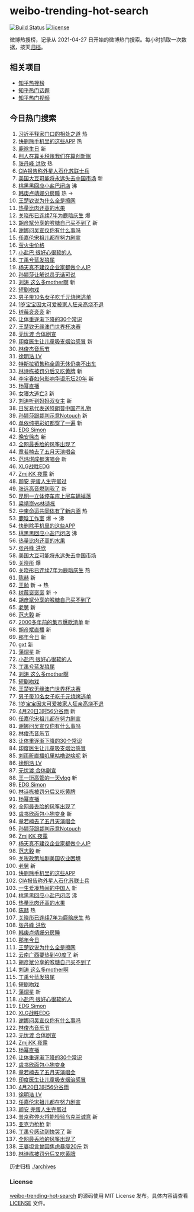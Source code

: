 # weibo-trending-hot-search

[![Build Status](https://github.com/justjavac/weibo-trending-hot-search/workflows/ci/badge.svg?branch=master)](https://github.com/justjavac/weibo-trending-hot-search/actions)
[![license](https://img.shields.io/github/license/justjavac/weibo-trending-hot-search)](https://github.com/justjavac/weibo-trending-hot-search/blob/master/LICENSE)

微博热搜榜，记录从 2021-04-27
日开始的微博热门搜索。每小时抓取一次数据，按天[归档](./archives)。

## 相关项目

- [知乎热搜榜](https://github.com/justjavac/zhihu-trending-top-search)
- [知乎热门话题](https://github.com/justjavac/zhihu-trending-hot-questions)
- [知乎热门视频](https://github.com/justjavac/zhihu-trending-hot-video)

## 今日热门搜索

<!-- BEGIN -->
<!-- 最后更新时间 Sun Apr 20 2025 02:22:42 GMT+0800 (China Standard Time) -->

1. [习近平释家门口的相处之道](https://s.weibo.com//weibo?q=%23%E4%B9%A0%E8%BF%91%E5%B9%B3%E9%87%8A%E5%AE%B6%E9%97%A8%E5%8F%A3%E7%9A%84%E7%9B%B8%E5%A4%84%E4%B9%8B%E9%81%93%23&Refer=new_time)
   热
1. [快删除手机里的这些APP](https://s.weibo.com//weibo?q=%23%E5%BF%AB%E5%88%A0%E9%99%A4%E6%89%8B%E6%9C%BA%E9%87%8C%E7%9A%84%E8%BF%99%E4%BA%9BAPP%23&t=31&band_rank=1&Refer=top)
   热
1. [鹿晗生日](https://s.weibo.com//weibo?q=%E9%B9%BF%E6%99%97%E7%94%9F%E6%97%A5&t=31&band_rank=2&Refer=top)
   新
1. [别人在算关税账我们在算创新账](https://s.weibo.com//weibo?q=%23%E5%88%AB%E4%BA%BA%E5%9C%A8%E7%AE%97%E5%85%B3%E7%A8%8E%E8%B4%A6%E6%88%91%E4%BB%AC%E5%9C%A8%E7%AE%97%E5%88%9B%E6%96%B0%E8%B4%A6%23&t=31&band_rank=3&Refer=top)
1. [张丹峰 洪欣](https://s.weibo.com//weibo?q=%E5%BC%A0%E4%B8%B9%E5%B3%B0%20%E6%B4%AA%E6%AC%A3&t=31&band_rank=4&Refer=top)
   热
1. [CIA报告称外星人石化苏联士兵](https://s.weibo.com//weibo?q=%23CIA%E6%8A%A5%E5%91%8A%E7%A7%B0%E5%A4%96%E6%98%9F%E4%BA%BA%E7%9F%B3%E5%8C%96%E8%8B%8F%E8%81%94%E5%A3%AB%E5%85%B5%23&t=31&band_rank=5&Refer=top)
1. [美国大豆可能将永远失去中国市场](https://s.weibo.com//weibo?q=%23%E7%BE%8E%E5%9B%BD%E5%A4%A7%E8%B1%86%E5%8F%AF%E8%83%BD%E5%B0%86%E6%B0%B8%E8%BF%9C%E5%A4%B1%E5%8E%BB%E4%B8%AD%E5%9B%BD%E5%B8%82%E5%9C%BA%23&t=31&band_rank=6&Refer=top)
   新
1. [桃黑黑回应小盐巴闭店](https://s.weibo.com//weibo?q=%E6%A1%83%E9%BB%91%E9%BB%91%E5%9B%9E%E5%BA%94%E5%B0%8F%E7%9B%90%E5%B7%B4%E9%97%AD%E5%BA%97&t=31&band_rank=7&Refer=top)
   沸
1. [韩庚卢靖姗分房睡](https://s.weibo.com//weibo?q=%23%E9%9F%A9%E5%BA%9A%E5%8D%A2%E9%9D%96%E5%A7%97%E5%88%86%E6%88%BF%E7%9D%A1%23&t=31&band_rank=8&Refer=top)
   热 ->
1. [王楚钦说为什么全是擦网](https://s.weibo.com//weibo?q=%23%E7%8E%8B%E6%A5%9A%E9%92%A6%E8%AF%B4%E4%B8%BA%E4%BB%80%E4%B9%88%E5%85%A8%E6%98%AF%E6%93%A6%E7%BD%91%23&t=31&band_rank=9&Refer=top)
1. [热量比肉还高的水果](https://s.weibo.com//weibo?q=%23%E7%83%AD%E9%87%8F%E6%AF%94%E8%82%89%E8%BF%98%E9%AB%98%E7%9A%84%E6%B0%B4%E6%9E%9C%23&t=31&band_rank=10&Refer=top)
1. [关晓彤已连续7年为鹿晗庆生](https://s.weibo.com//weibo?q=%23%E5%85%B3%E6%99%93%E5%BD%A4%E5%B7%B2%E8%BF%9E%E7%BB%AD7%E5%B9%B4%E4%B8%BA%E9%B9%BF%E6%99%97%E5%BA%86%E7%94%9F%23&t=31&band_rank=11&Refer=top)
   爆
1. [胡彦斌分享的喉糖自己买不到了](https://s.weibo.com//weibo?q=%E8%83%A1%E5%BD%A6%E6%96%8C%E5%88%86%E4%BA%AB%E7%9A%84%E5%96%89%E7%B3%96%E8%87%AA%E5%B7%B1%E4%B9%B0%E4%B8%8D%E5%88%B0%E4%BA%86&t=31&band_rank=12&Refer=top)
   新
1. [谢娜问吴宣仪你有什么事吗](https://s.weibo.com//weibo?q=%23%E8%B0%A2%E5%A8%9C%E9%97%AE%E5%90%B4%E5%AE%A3%E4%BB%AA%E4%BD%A0%E6%9C%89%E4%BB%80%E4%B9%88%E4%BA%8B%E5%90%97%23&t=31&band_rank=13&Refer=top)
1. [任嘉伦宋祖儿都在努力剧宣](https://s.weibo.com//weibo?q=%23%E4%BB%BB%E5%98%89%E4%BC%A6%E5%AE%8B%E7%A5%96%E5%84%BF%E9%83%BD%E5%9C%A8%E5%8A%AA%E5%8A%9B%E5%89%A7%E5%AE%A3%23&t=31&band_rank=14&Refer=top)
1. [萤火虫价格](https://s.weibo.com//weibo?q=%E8%90%A4%E7%81%AB%E8%99%AB%E4%BB%B7%E6%A0%BC&t=31&band_rank=15&Refer=top)
1. [小盐巴 很好心很软的人](https://s.weibo.com//weibo?q=%E5%B0%8F%E7%9B%90%E5%B7%B4%20%E5%BE%88%E5%A5%BD%E5%BF%83%E5%BE%88%E8%BD%AF%E7%9A%84%E4%BA%BA&t=31&band_rank=16&Refer=top)
1. [丁禹兮蓝发狼尾](https://s.weibo.com//weibo?q=%23%E4%B8%81%E7%A6%B9%E5%85%AE%E8%93%9D%E5%8F%91%E7%8B%BC%E5%B0%BE%23&t=31&band_rank=17&Refer=top)
1. [杨天真不建议企业家都做个人IP](https://s.weibo.com//weibo?q=%23%E6%9D%A8%E5%A4%A9%E7%9C%9F%E4%B8%8D%E5%BB%BA%E8%AE%AE%E4%BC%81%E4%B8%9A%E5%AE%B6%E9%83%BD%E5%81%9A%E4%B8%AA%E4%BA%BAIP%23&t=31&band_rank=18&Refer=top)
1. [孙颖莎让解说员无话可说](https://s.weibo.com//weibo?q=%23%E5%AD%99%E9%A2%96%E8%8E%8E%E8%AE%A9%E8%A7%A3%E8%AF%B4%E5%91%98%E6%97%A0%E8%AF%9D%E5%8F%AF%E8%AF%B4%23&t=31&band_rank=19&Refer=top)
1. [刘涛 这么多mother啊](https://s.weibo.com//weibo?q=%E5%88%98%E6%B6%9B%20%E8%BF%99%E4%B9%88%E5%A4%9Amother%E5%95%8A&t=31&band_rank=20&Refer=top)
   新
1. [短剧吻戏](https://s.weibo.com//weibo?q=%E7%9F%AD%E5%89%A7%E5%90%BB%E6%88%8F&t=31&band_rank=21&Refer=top)
1. [男子带10名女子吃千元烧烤逃单](https://s.weibo.com//weibo?q=%23%E7%94%B7%E5%AD%90%E5%B8%A610%E5%90%8D%E5%A5%B3%E5%AD%90%E5%90%83%E5%8D%83%E5%85%83%E7%83%A7%E7%83%A4%E9%80%83%E5%8D%95%23&t=31&band_rank=22&Refer=top)
1. [1岁宝宝因太可爱被家人狂亲高烧不退](https://s.weibo.com//weibo?q=%231%E5%B2%81%E5%AE%9D%E5%AE%9D%E5%9B%A0%E5%A4%AA%E5%8F%AF%E7%88%B1%E8%A2%AB%E5%AE%B6%E4%BA%BA%E7%8B%82%E4%BA%B2%E9%AB%98%E7%83%A7%E4%B8%8D%E9%80%80%23&t=31&band_rank=23&Refer=top)
1. [树莓衮衮衮](https://s.weibo.com//weibo?q=%E6%A0%91%E8%8E%93%E8%A1%AE%E8%A1%AE%E8%A1%AE&t=31&band_rank=24&Refer=top)
   新
1. [让体重逐渐下降的30个常识](https://s.weibo.com//weibo?q=%E8%AE%A9%E4%BD%93%E9%87%8D%E9%80%90%E6%B8%90%E4%B8%8B%E9%99%8D%E7%9A%8430%E4%B8%AA%E5%B8%B8%E8%AF%86&t=31&band_rank=25&Refer=top)
1. [王楚钦无缘澳门世界杯决赛](https://s.weibo.com//weibo?q=%23%E7%8E%8B%E6%A5%9A%E9%92%A6%E6%97%A0%E7%BC%98%E6%BE%B3%E9%97%A8%E4%B8%96%E7%95%8C%E6%9D%AF%E5%86%B3%E8%B5%9B%23&t=31&band_rank=26&Refer=top)
1. [无忧渡 合体剧宣](https://s.weibo.com//weibo?q=%E6%97%A0%E5%BF%A7%E6%B8%A1%20%E5%90%88%E4%BD%93%E5%89%A7%E5%AE%A3&t=31&band_rank=27&Refer=top)
1. [印度医生让儿童吸支烟治感冒](https://s.weibo.com//weibo?q=%23%E5%8D%B0%E5%BA%A6%E5%8C%BB%E7%94%9F%E8%AE%A9%E5%84%BF%E7%AB%A5%E5%90%B8%E6%94%AF%E7%83%9F%E6%B2%BB%E6%84%9F%E5%86%92%23&t=31&band_rank=28&Refer=top)
   新
1. [林俊杰音乐节](https://s.weibo.com//weibo?q=%E6%9E%97%E4%BF%8A%E6%9D%B0%E9%9F%B3%E4%B9%90%E8%8A%82&t=31&band_rank=29&Refer=top)
1. [徐明浩 LV](https://s.weibo.com//weibo?q=%E5%BE%90%E6%98%8E%E6%B5%A9%20LV&t=31&band_rank=30&Refer=top)
1. [特斯拉销售称全周无休仍卖不出车](https://s.weibo.com//weibo?q=%23%E7%89%B9%E6%96%AF%E6%8B%89%E9%94%80%E5%94%AE%E7%A7%B0%E5%85%A8%E5%91%A8%E6%97%A0%E4%BC%91%E4%BB%8D%E5%8D%96%E4%B8%8D%E5%87%BA%E8%BD%A6%23&t=31&band_rank=31&Refer=top)
1. [林诗栋被罚分后又吃黄牌](https://s.weibo.com//weibo?q=%23%E6%9E%97%E8%AF%97%E6%A0%8B%E8%A2%AB%E7%BD%9A%E5%88%86%E5%90%8E%E5%8F%88%E5%90%83%E9%BB%84%E7%89%8C%23&t=31&band_rank=32&Refer=top)
   新
1. [李宇春如何影响华语乐坛20年](https://s.weibo.com//weibo?q=%E6%9D%8E%E5%AE%87%E6%98%A5%E5%A6%82%E4%BD%95%E5%BD%B1%E5%93%8D%E5%8D%8E%E8%AF%AD%E4%B9%90%E5%9D%9B20%E5%B9%B4&t=31&band_rank=33&Refer=top)
   新
1. [杨幂直播](https://s.weibo.com//weibo?q=%E6%9D%A8%E5%B9%82%E7%9B%B4%E6%92%AD&t=31&band_rank=34&Refer=top)
1. [女寝大逃亡3](https://s.weibo.com//weibo?q=%23%E5%A5%B3%E5%AF%9D%E5%A4%A7%E9%80%83%E4%BA%A13%23&t=31&band_rank=35&Refer=top)
   新
1. [刘涛听到妈妈双女主](https://s.weibo.com//weibo?q=%E5%88%98%E6%B6%9B%E5%90%AC%E5%88%B0%E5%A6%88%E5%A6%88%E5%8F%8C%E5%A5%B3%E4%B8%BB&t=31&band_rank=36&Refer=top)
   新
1. [日贸易代表送特朗普中国产礼物](https://s.weibo.com//weibo?q=%23%E6%97%A5%E8%B4%B8%E6%98%93%E4%BB%A3%E8%A1%A8%E9%80%81%E7%89%B9%E6%9C%97%E6%99%AE%E4%B8%AD%E5%9B%BD%E4%BA%A7%E7%A4%BC%E7%89%A9%23&t=31&band_rank=37&Refer=top)
1. [孙颖莎跟裁判示意Notouch](https://s.weibo.com//weibo?q=%23%E5%AD%99%E9%A2%96%E8%8E%8E%E8%B7%9F%E8%A3%81%E5%88%A4%E7%A4%BA%E6%84%8FNotouch%23&t=31&band_rank=38&Refer=top)
   新
1. [单依纯把彩虹都穿了一遍](https://s.weibo.com//weibo?q=%E5%8D%95%E4%BE%9D%E7%BA%AF%E6%8A%8A%E5%BD%A9%E8%99%B9%E9%83%BD%E7%A9%BF%E4%BA%86%E4%B8%80%E9%81%8D&t=31&band_rank=39&Refer=top)
   新
1. [EDG Simon](https://s.weibo.com//weibo?q=EDG%20Simon&t=31&band_rank=40&Refer=top)
1. [晚安徐杰](https://s.weibo.com//weibo?q=%E6%99%9A%E5%AE%89%E5%BE%90%E6%9D%B0&t=31&band_rank=41&Refer=top)
   新
1. [全网最丢脸的风筝出现了](https://s.weibo.com//weibo?q=%23%E5%85%A8%E7%BD%91%E6%9C%80%E4%B8%A2%E8%84%B8%E7%9A%84%E9%A3%8E%E7%AD%9D%E5%87%BA%E7%8E%B0%E4%BA%86%23&t=31&band_rank=42&Refer=top)
1. [章若楠去了五月天演唱会](https://s.weibo.com//weibo?q=%23%E7%AB%A0%E8%8B%A5%E6%A5%A0%E5%8E%BB%E4%BA%86%E4%BA%94%E6%9C%88%E5%A4%A9%E6%BC%94%E5%94%B1%E4%BC%9A%23&t=31&band_rank=43&Refer=top)
1. [范玮琪成都演唱会](https://s.weibo.com//weibo?q=%E8%8C%83%E7%8E%AE%E7%90%AA%E6%88%90%E9%83%BD%E6%BC%94%E5%94%B1%E4%BC%9A&t=31&band_rank=44&Refer=top)
   新
1. [XLG战胜EDG](https://s.weibo.com//weibo?q=%23XLG%E6%88%98%E8%83%9CEDG%23&t=31&band_rank=45&Refer=top)
1. [ZmjjKK 夜露](https://s.weibo.com//weibo?q=ZmjjKK%20%E5%A4%9C%E9%9C%B2&t=31&band_rank=46&Refer=top)
   新
1. [颜安 完蛋人生完蛋过](https://s.weibo.com//weibo?q=%E9%A2%9C%E5%AE%89%20%E5%AE%8C%E8%9B%8B%E4%BA%BA%E7%94%9F%E5%AE%8C%E8%9B%8B%E8%BF%87&t=31&band_rank=47&Refer=top)
1. [张远高音燃到我了](https://s.weibo.com//weibo?q=%E5%BC%A0%E8%BF%9C%E9%AB%98%E9%9F%B3%E7%87%83%E5%88%B0%E6%88%91%E4%BA%86&t=31&band_rank=48&Refer=top)
   新
1. [昆明一立体停车库上层车辆掉落](https://s.weibo.com//weibo?q=%23%E6%98%86%E6%98%8E%E4%B8%80%E7%AB%8B%E4%BD%93%E5%81%9C%E8%BD%A6%E5%BA%93%E4%B8%8A%E5%B1%82%E8%BD%A6%E8%BE%86%E6%8E%89%E8%90%BD%23&t=31&band_rank=49&Refer=top)
1. [梁靖崑vs林诗栋](https://s.weibo.com//weibo?q=%E6%A2%81%E9%9D%96%E5%B4%91vs%E6%9E%97%E8%AF%97%E6%A0%8B&t=31&band_rank=50&Refer=top)
1. [中柬命运共同体有了新内涵](https://s.weibo.com//weibo?q=%23%E4%B8%AD%E6%9F%AC%E5%91%BD%E8%BF%90%E5%85%B1%E5%90%8C%E4%BD%93%E6%9C%89%E4%BA%86%E6%96%B0%E5%86%85%E6%B6%B5%23&Refer=new_time)
   热
1. [鹿晗工作室](https://s.weibo.com//weibo?q=%23%E9%B9%BF%E6%99%97%E5%B7%A5%E4%BD%9C%E5%AE%A4%23&t=31&band_rank=1&Refer=top)
   爆 -> 沸
1. [快删除手机里的这些APP](https://s.weibo.com//weibo?q=%23%E5%BF%AB%E5%88%A0%E9%99%A4%E6%89%8B%E6%9C%BA%E9%87%8C%E7%9A%84%E8%BF%99%E4%BA%9BAPP%23&t=31&band_rank=2&Refer=top)
1. [桃黑黑回应小盐巴闭店](https://s.weibo.com//weibo?q=%E6%A1%83%E9%BB%91%E9%BB%91%E5%9B%9E%E5%BA%94%E5%B0%8F%E7%9B%90%E5%B7%B4%E9%97%AD%E5%BA%97&t=31&band_rank=4&Refer=top)
   沸
1. [热量比肉还高的水果](https://s.weibo.com//weibo?q=%23%E7%83%AD%E9%87%8F%E6%AF%94%E8%82%89%E8%BF%98%E9%AB%98%E7%9A%84%E6%B0%B4%E6%9E%9C%23&t=31&band_rank=6&Refer=top)
1. [张丹峰 洪欣](https://s.weibo.com//weibo?q=%E5%BC%A0%E4%B8%B9%E5%B3%B0%20%E6%B4%AA%E6%AC%A3&t=31&band_rank=7&Refer=top)
1. [美国大豆可能将永远失去中国市场](https://s.weibo.com//weibo?q=%23%E7%BE%8E%E5%9B%BD%E5%A4%A7%E8%B1%86%E5%8F%AF%E8%83%BD%E5%B0%86%E6%B0%B8%E8%BF%9C%E5%A4%B1%E5%8E%BB%E4%B8%AD%E5%9B%BD%E5%B8%82%E5%9C%BA%23&t=31&band_rank=10&Refer=top)
1. [关晓彤](https://s.weibo.com//weibo?q=%E5%85%B3%E6%99%93%E5%BD%A4&t=31&band_rank=11&Refer=top)
   爆
1. [关晓彤已连续7年为鹿晗庆生](https://s.weibo.com//weibo?q=%23%E5%85%B3%E6%99%93%E5%BD%A4%E5%B7%B2%E8%BF%9E%E7%BB%AD7%E5%B9%B4%E4%B8%BA%E9%B9%BF%E6%99%97%E5%BA%86%E7%94%9F%23&t=31&band_rank=12&Refer=top)
   热
1. [陈赫](https://s.weibo.com//weibo?q=%E9%99%88%E8%B5%AB&t=31&band_rank=13&Refer=top)
   新
1. [王勉](https://s.weibo.com//weibo?q=%E7%8E%8B%E5%8B%89&t=31&band_rank=14&Refer=top)
   新 -> 热
1. [树莓衮衮衮](https://s.weibo.com//weibo?q=%E6%A0%91%E8%8E%93%E8%A1%AE%E8%A1%AE%E8%A1%AE&t=31&band_rank=15&Refer=top)
   新 ->
1. [胡彦斌分享的喉糖自己买不到了](https://s.weibo.com//weibo?q=%E8%83%A1%E5%BD%A6%E6%96%8C%E5%88%86%E4%BA%AB%E7%9A%84%E5%96%89%E7%B3%96%E8%87%AA%E5%B7%B1%E4%B9%B0%E4%B8%8D%E5%88%B0%E4%BA%86&t=31&band_rank=16&Refer=top)
1. [老舅](https://s.weibo.com//weibo?q=%E8%80%81%E8%88%85&t=31&band_rank=17&Refer=top)
   新
1. [范志毅](https://s.weibo.com//weibo?q=%E8%8C%83%E5%BF%97%E6%AF%85&t=31&band_rank=18&Refer=top)
   新
1. [2000多年前的集市爆款清单](https://s.weibo.com//weibo?q=%232000%E5%A4%9A%E5%B9%B4%E5%89%8D%E7%9A%84%E9%9B%86%E5%B8%82%E7%88%86%E6%AC%BE%E6%B8%85%E5%8D%95%23&t=31&band_rank=19&Refer=top)
   新
1. [胡彦斌直播](https://s.weibo.com//weibo?q=%E8%83%A1%E5%BD%A6%E6%96%8C%E7%9B%B4%E6%92%AD&t=31&band_rank=20&Refer=top)
   新
1. [那年今日](https://s.weibo.com//weibo?q=%E9%82%A3%E5%B9%B4%E4%BB%8A%E6%97%A5&t=31&band_rank=21&Refer=top)
   新
1. [gxt](https://s.weibo.com//weibo?q=gxt&t=31&band_rank=22&Refer=top) 新
1. [蒲熠星](https://s.weibo.com//weibo?q=%E8%92%B2%E7%86%A0%E6%98%9F&t=31&band_rank=23&Refer=top)
   新
1. [小盐巴 很好心很软的人](https://s.weibo.com//weibo?q=%E5%B0%8F%E7%9B%90%E5%B7%B4%20%E5%BE%88%E5%A5%BD%E5%BF%83%E5%BE%88%E8%BD%AF%E7%9A%84%E4%BA%BA&t=31&band_rank=24&Refer=top)
1. [丁禹兮蓝发狼尾](https://s.weibo.com//weibo?q=%23%E4%B8%81%E7%A6%B9%E5%85%AE%E8%93%9D%E5%8F%91%E7%8B%BC%E5%B0%BE%23&t=31&band_rank=25&Refer=top)
1. [刘涛 这么多mother啊](https://s.weibo.com//weibo?q=%E5%88%98%E6%B6%9B%20%E8%BF%99%E4%B9%88%E5%A4%9Amother%E5%95%8A&t=31&band_rank=26&Refer=top)
1. [短剧吻戏](https://s.weibo.com//weibo?q=%E7%9F%AD%E5%89%A7%E5%90%BB%E6%88%8F&t=31&band_rank=27&Refer=top)
1. [王楚钦无缘澳门世界杯决赛](https://s.weibo.com//weibo?q=%23%E7%8E%8B%E6%A5%9A%E9%92%A6%E6%97%A0%E7%BC%98%E6%BE%B3%E9%97%A8%E4%B8%96%E7%95%8C%E6%9D%AF%E5%86%B3%E8%B5%9B%23&t=31&band_rank=28&Refer=top)
1. [男子带10名女子吃千元烧烤逃单](https://s.weibo.com//weibo?q=%23%E7%94%B7%E5%AD%90%E5%B8%A610%E5%90%8D%E5%A5%B3%E5%AD%90%E5%90%83%E5%8D%83%E5%85%83%E7%83%A7%E7%83%A4%E9%80%83%E5%8D%95%23&t=31&band_rank=29&Refer=top)
1. [1岁宝宝因太可爱被家人狂亲高烧不退](https://s.weibo.com//weibo?q=%231%E5%B2%81%E5%AE%9D%E5%AE%9D%E5%9B%A0%E5%A4%AA%E5%8F%AF%E7%88%B1%E8%A2%AB%E5%AE%B6%E4%BA%BA%E7%8B%82%E4%BA%B2%E9%AB%98%E7%83%A7%E4%B8%8D%E9%80%80%23&t=31&band_rank=30&Refer=top)
1. [4月20日3时56分谷雨](https://s.weibo.com//weibo?q=%234%E6%9C%8820%E6%97%A53%E6%97%B656%E5%88%86%E8%B0%B7%E9%9B%A8%23&t=31&band_rank=31&Refer=top)
   新
1. [任嘉伦宋祖儿都在努力剧宣](https://s.weibo.com//weibo?q=%23%E4%BB%BB%E5%98%89%E4%BC%A6%E5%AE%8B%E7%A5%96%E5%84%BF%E9%83%BD%E5%9C%A8%E5%8A%AA%E5%8A%9B%E5%89%A7%E5%AE%A3%23&t=31&band_rank=32&Refer=top)
1. [谢娜问吴宣仪你有什么事吗](https://s.weibo.com//weibo?q=%23%E8%B0%A2%E5%A8%9C%E9%97%AE%E5%90%B4%E5%AE%A3%E4%BB%AA%E4%BD%A0%E6%9C%89%E4%BB%80%E4%B9%88%E4%BA%8B%E5%90%97%23&t=31&band_rank=33&Refer=top)
1. [林俊杰音乐节](https://s.weibo.com//weibo?q=%E6%9E%97%E4%BF%8A%E6%9D%B0%E9%9F%B3%E4%B9%90%E8%8A%82&t=31&band_rank=34&Refer=top)
1. [让体重逐渐下降的30个常识](https://s.weibo.com//weibo?q=%E8%AE%A9%E4%BD%93%E9%87%8D%E9%80%90%E6%B8%90%E4%B8%8B%E9%99%8D%E7%9A%8430%E4%B8%AA%E5%B8%B8%E8%AF%86&t=31&band_rank=35&Refer=top)
1. [印度医生让儿童吸支烟治感冒](https://s.weibo.com//weibo?q=%23%E5%8D%B0%E5%BA%A6%E5%8C%BB%E7%94%9F%E8%AE%A9%E5%84%BF%E7%AB%A5%E5%90%B8%E6%94%AF%E7%83%9F%E6%B2%BB%E6%84%9F%E5%86%92%23&t=31&band_rank=36&Refer=top)
1. [刘雨昕直播叽里咕噜说啥呢](https://s.weibo.com//weibo?q=%E5%88%98%E9%9B%A8%E6%98%95%E7%9B%B4%E6%92%AD%E5%8F%BD%E9%87%8C%E5%92%95%E5%99%9C%E8%AF%B4%E5%95%A5%E5%91%A2&t=31&band_rank=37&Refer=top)
   新
1. [徐明浩 LV](https://s.weibo.com//weibo?q=%E5%BE%90%E6%98%8E%E6%B5%A9%20LV&t=31&band_rank=38&Refer=top)
1. [无忧渡 合体剧宣](https://s.weibo.com//weibo?q=%E6%97%A0%E5%BF%A7%E6%B8%A1%20%E5%90%88%E4%BD%93%E5%89%A7%E5%AE%A3&t=31&band_rank=39&Refer=top)
1. [王一珩高管的一天vlog](https://s.weibo.com//weibo?q=%E7%8E%8B%E4%B8%80%E7%8F%A9%E9%AB%98%E7%AE%A1%E7%9A%84%E4%B8%80%E5%A4%A9vlog&t=31&band_rank=40&Refer=top)
   新
1. [EDG Simon](https://s.weibo.com//weibo?q=EDG%20Simon&t=31&band_rank=41&Refer=top)
1. [林诗栋被罚分后又吃黄牌](https://s.weibo.com//weibo?q=%23%E6%9E%97%E8%AF%97%E6%A0%8B%E8%A2%AB%E7%BD%9A%E5%88%86%E5%90%8E%E5%8F%88%E5%90%83%E9%BB%84%E7%89%8C%23&t=31&band_rank=42&Refer=top)
1. [杨幂直播](https://s.weibo.com//weibo?q=%E6%9D%A8%E5%B9%82%E7%9B%B4%E6%92%AD&t=31&band_rank=43&Refer=top)
1. [全网最丢脸的风筝出现了](https://s.weibo.com//weibo?q=%23%E5%85%A8%E7%BD%91%E6%9C%80%E4%B8%A2%E8%84%B8%E7%9A%84%E9%A3%8E%E7%AD%9D%E5%87%BA%E7%8E%B0%E4%BA%86%23&t=31&band_rank=44&Refer=top)
1. [虞书欣面包小狗变身](https://s.weibo.com//weibo?q=%23%E8%99%9E%E4%B9%A6%E6%AC%A3%E9%9D%A2%E5%8C%85%E5%B0%8F%E7%8B%97%E5%8F%98%E8%BA%AB%23&t=31&band_rank=46&Refer=top)
   新
1. [章若楠去了五月天演唱会](https://s.weibo.com//weibo?q=%23%E7%AB%A0%E8%8B%A5%E6%A5%A0%E5%8E%BB%E4%BA%86%E4%BA%94%E6%9C%88%E5%A4%A9%E6%BC%94%E5%94%B1%E4%BC%9A%23&t=31&band_rank=47&Refer=top)
1. [孙颖莎跟裁判示意Notouch](https://s.weibo.com//weibo?q=%23%E5%AD%99%E9%A2%96%E8%8E%8E%E8%B7%9F%E8%A3%81%E5%88%A4%E7%A4%BA%E6%84%8FNotouch%23&t=31&band_rank=48&Refer=top)
1. [ZmjjKK 夜露](https://s.weibo.com//weibo?q=ZmjjKK%20%E5%A4%9C%E9%9C%B2&t=31&band_rank=49&Refer=top)
1. [杨天真不建议企业家都做个人IP](https://s.weibo.com//weibo?q=%23%E6%9D%A8%E5%A4%A9%E7%9C%9F%E4%B8%8D%E5%BB%BA%E8%AE%AE%E4%BC%81%E4%B8%9A%E5%AE%B6%E9%83%BD%E5%81%9A%E4%B8%AA%E4%BA%BAIP%23&t=31&band_rank=50&Refer=top)
1. [范志毅](https://s.weibo.com//weibo?q=%E8%8C%83%E5%BF%97%E6%AF%85&t=31&band_rank=2&Refer=top)
   新
1. [关税政策加剧美国农业困境](https://s.weibo.com//weibo?q=%23%E5%85%B3%E7%A8%8E%E6%94%BF%E7%AD%96%E5%8A%A0%E5%89%A7%E7%BE%8E%E5%9B%BD%E5%86%9C%E4%B8%9A%E5%9B%B0%E5%A2%83%23&t=31&band_rank=3&Refer=top)
1. [老舅](https://s.weibo.com//weibo?q=%E8%80%81%E8%88%85&t=31&band_rank=4&Refer=top)
   新
1. [快删除手机里的这些APP](https://s.weibo.com//weibo?q=%23%E5%BF%AB%E5%88%A0%E9%99%A4%E6%89%8B%E6%9C%BA%E9%87%8C%E7%9A%84%E8%BF%99%E4%BA%9BAPP%23&t=31&band_rank=5&Refer=top)
1. [CIA报告称外星人石化苏联士兵](https://s.weibo.com//weibo?q=%23CIA%E6%8A%A5%E5%91%8A%E7%A7%B0%E5%A4%96%E6%98%9F%E4%BA%BA%E7%9F%B3%E5%8C%96%E8%8B%8F%E8%81%94%E5%A3%AB%E5%85%B5%23&t=31&band_rank=6&Refer=top)
1. [一生爱凑热闹的中国人](https://s.weibo.com//weibo?q=%E4%B8%80%E7%94%9F%E7%88%B1%E5%87%91%E7%83%AD%E9%97%B9%E7%9A%84%E4%B8%AD%E5%9B%BD%E4%BA%BA&t=31&band_rank=7&Refer=top)
   新
1. [桃黑黑回应小盐巴闭店](https://s.weibo.com//weibo?q=%E6%A1%83%E9%BB%91%E9%BB%91%E5%9B%9E%E5%BA%94%E5%B0%8F%E7%9B%90%E5%B7%B4%E9%97%AD%E5%BA%97&t=31&band_rank=8&Refer=top)
   沸
1. [热量比肉还高的水果](https://s.weibo.com//weibo?q=%23%E7%83%AD%E9%87%8F%E6%AF%94%E8%82%89%E8%BF%98%E9%AB%98%E7%9A%84%E6%B0%B4%E6%9E%9C%23&t=31&band_rank=9&Refer=top)
1. [陈赫](https://s.weibo.com//weibo?q=%E9%99%88%E8%B5%AB&t=31&band_rank=12&Refer=top)
   热
1. [关晓彤已连续7年为鹿晗庆生](https://s.weibo.com//weibo?q=%23%E5%85%B3%E6%99%93%E5%BD%A4%E5%B7%B2%E8%BF%9E%E7%BB%AD7%E5%B9%B4%E4%B8%BA%E9%B9%BF%E6%99%97%E5%BA%86%E7%94%9F%23&t=31&band_rank=13&Refer=top)
   热
1. [张丹峰 洪欣](https://s.weibo.com//weibo?q=%E5%BC%A0%E4%B8%B9%E5%B3%B0%20%E6%B4%AA%E6%AC%A3&t=31&band_rank=16&Refer=top)
1. [韩庚卢靖姗分房睡](https://s.weibo.com//weibo?q=%23%E9%9F%A9%E5%BA%9A%E5%8D%A2%E9%9D%96%E5%A7%97%E5%88%86%E6%88%BF%E7%9D%A1%23&t=31&band_rank=17&Refer=top)
1. [那年今日](https://s.weibo.com//weibo?q=%E9%82%A3%E5%B9%B4%E4%BB%8A%E6%97%A5&t=31&band_rank=18&Refer=top)
1. [王楚钦说为什么全是擦网](https://s.weibo.com//weibo?q=%23%E7%8E%8B%E6%A5%9A%E9%92%A6%E8%AF%B4%E4%B8%BA%E4%BB%80%E4%B9%88%E5%85%A8%E6%98%AF%E6%93%A6%E7%BD%91%23&t=31&band_rank=19&Refer=top)
1. [云南广西要热到40度了](https://s.weibo.com//weibo?q=%23%E4%BA%91%E5%8D%97%E5%B9%BF%E8%A5%BF%E8%A6%81%E7%83%AD%E5%88%B040%E5%BA%A6%E4%BA%86%23&t=31&band_rank=20&Refer=top)
   新
1. [胡彦斌分享的喉糖自己买不到了](https://s.weibo.com//weibo?q=%E8%83%A1%E5%BD%A6%E6%96%8C%E5%88%86%E4%BA%AB%E7%9A%84%E5%96%89%E7%B3%96%E8%87%AA%E5%B7%B1%E4%B9%B0%E4%B8%8D%E5%88%B0%E4%BA%86&t=31&band_rank=21&Refer=top)
1. [刘涛 这么多mother啊](https://s.weibo.com//weibo?q=%E5%88%98%E6%B6%9B%20%E8%BF%99%E4%B9%88%E5%A4%9Amother%E5%95%8A&t=31&band_rank=22&Refer=top)
1. [丁禹兮蓝发狼尾](https://s.weibo.com//weibo?q=%23%E4%B8%81%E7%A6%B9%E5%85%AE%E8%93%9D%E5%8F%91%E7%8B%BC%E5%B0%BE%23&t=31&band_rank=23&Refer=top)
1. [短剧吻戏](https://s.weibo.com//weibo?q=%E7%9F%AD%E5%89%A7%E5%90%BB%E6%88%8F&t=31&band_rank=24&Refer=top)
1. [蒲熠星](https://s.weibo.com//weibo?q=%E8%92%B2%E7%86%A0%E6%98%9F&t=31&band_rank=25&Refer=top)
   新
1. [小盐巴 很好心很软的人](https://s.weibo.com//weibo?q=%E5%B0%8F%E7%9B%90%E5%B7%B4%20%E5%BE%88%E5%A5%BD%E5%BF%83%E5%BE%88%E8%BD%AF%E7%9A%84%E4%BA%BA&t=31&band_rank=27&Refer=top)
1. [EDG Simon](https://s.weibo.com//weibo?q=EDG%20Simon&t=31&band_rank=28&Refer=top)
1. [XLG战胜EDG](https://s.weibo.com//weibo?q=%23XLG%E6%88%98%E8%83%9CEDG%23&t=31&band_rank=31&Refer=top)
1. [谢娜问吴宣仪你有什么事吗](https://s.weibo.com//weibo?q=%23%E8%B0%A2%E5%A8%9C%E9%97%AE%E5%90%B4%E5%AE%A3%E4%BB%AA%E4%BD%A0%E6%9C%89%E4%BB%80%E4%B9%88%E4%BA%8B%E5%90%97%23&t=31&band_rank=32&Refer=top)
1. [林俊杰音乐节](https://s.weibo.com//weibo?q=%E6%9E%97%E4%BF%8A%E6%9D%B0%E9%9F%B3%E4%B9%90%E8%8A%82&t=31&band_rank=33&Refer=top)
1. [无忧渡 合体剧宣](https://s.weibo.com//weibo?q=%E6%97%A0%E5%BF%A7%E6%B8%A1%20%E5%90%88%E4%BD%93%E5%89%A7%E5%AE%A3&t=31&band_rank=34&Refer=top)
1. [ZmjjKK 夜露](https://s.weibo.com//weibo?q=ZmjjKK%20%E5%A4%9C%E9%9C%B2&t=31&band_rank=35&Refer=top)
1. [杨幂直播](https://s.weibo.com//weibo?q=%E6%9D%A8%E5%B9%82%E7%9B%B4%E6%92%AD&t=31&band_rank=36&Refer=top)
1. [让体重逐渐下降的30个常识](https://s.weibo.com//weibo?q=%E8%AE%A9%E4%BD%93%E9%87%8D%E9%80%90%E6%B8%90%E4%B8%8B%E9%99%8D%E7%9A%8430%E4%B8%AA%E5%B8%B8%E8%AF%86&t=31&band_rank=37&Refer=top)
1. [虞书欣面包小狗变身](https://s.weibo.com//weibo?q=%23%E8%99%9E%E4%B9%A6%E6%AC%A3%E9%9D%A2%E5%8C%85%E5%B0%8F%E7%8B%97%E5%8F%98%E8%BA%AB%23&t=31&band_rank=38&Refer=top)
1. [章若楠去了五月天演唱会](https://s.weibo.com//weibo?q=%23%E7%AB%A0%E8%8B%A5%E6%A5%A0%E5%8E%BB%E4%BA%86%E4%BA%94%E6%9C%88%E5%A4%A9%E6%BC%94%E5%94%B1%E4%BC%9A%23&t=31&band_rank=39&Refer=top)
1. [印度医生让儿童吸支烟治感冒](https://s.weibo.com//weibo?q=%23%E5%8D%B0%E5%BA%A6%E5%8C%BB%E7%94%9F%E8%AE%A9%E5%84%BF%E7%AB%A5%E5%90%B8%E6%94%AF%E7%83%9F%E6%B2%BB%E6%84%9F%E5%86%92%23&t=31&band_rank=40&Refer=top)
1. [4月20日3时56分谷雨](https://s.weibo.com//weibo?q=%234%E6%9C%8820%E6%97%A53%E6%97%B656%E5%88%86%E8%B0%B7%E9%9B%A8%23&t=31&band_rank=41&Refer=top)
1. [徐明浩 LV](https://s.weibo.com//weibo?q=%E5%BE%90%E6%98%8E%E6%B5%A9%20LV&t=31&band_rank=42&Refer=top)
1. [任嘉伦宋祖儿都在努力剧宣](https://s.weibo.com//weibo?q=%23%E4%BB%BB%E5%98%89%E4%BC%A6%E5%AE%8B%E7%A5%96%E5%84%BF%E9%83%BD%E5%9C%A8%E5%8A%AA%E5%8A%9B%E5%89%A7%E5%AE%A3%23&t=31&band_rank=43&Refer=top)
1. [颜安 完蛋人生完蛋过](https://s.weibo.com//weibo?q=%E9%A2%9C%E5%AE%89%20%E5%AE%8C%E8%9B%8B%E4%BA%BA%E7%94%9F%E5%AE%8C%E8%9B%8B%E8%BF%87&t=31&band_rank=44&Refer=top)
1. [普京称停火将能检验乌克兰诚意](https://s.weibo.com//weibo?q=%23%E6%99%AE%E4%BA%AC%E7%A7%B0%E5%81%9C%E7%81%AB%E5%B0%86%E8%83%BD%E6%A3%80%E9%AA%8C%E4%B9%8C%E5%85%8B%E5%85%B0%E8%AF%9A%E6%84%8F%23&t=31&band_rank=45&Refer=top)
   新
1. [亚克力枪枪](https://s.weibo.com//weibo?q=%E4%BA%9A%E5%85%8B%E5%8A%9B%E6%9E%AA%E6%9E%AA&t=31&band_rank=46&Refer=top)
   新
1. [丁禹兮感动到快哭了](https://s.weibo.com//weibo?q=%23%E4%B8%81%E7%A6%B9%E5%85%AE%E6%84%9F%E5%8A%A8%E5%88%B0%E5%BF%AB%E5%93%AD%E4%BA%86%23&t=31&band_rank=47&Refer=top)
   新
1. [全网最丢脸的风筝出现了](https://s.weibo.com//weibo?q=%23%E5%85%A8%E7%BD%91%E6%9C%80%E4%B8%A2%E8%84%B8%E7%9A%84%E9%A3%8E%E7%AD%9D%E5%87%BA%E7%8E%B0%E4%BA%86%23&t=31&band_rank=48&Refer=top)
1. [王婆坦言曾因焦虑暴瘦20斤](https://s.weibo.com//weibo?q=%23%E7%8E%8B%E5%A9%86%E5%9D%A6%E8%A8%80%E6%9B%BE%E5%9B%A0%E7%84%A6%E8%99%91%E6%9A%B4%E7%98%A620%E6%96%A4%23&t=31&band_rank=49&Refer=top)
   新
1. [林诗栋被罚分后又吃黄牌](https://s.weibo.com//weibo?q=%23%E6%9E%97%E8%AF%97%E6%A0%8B%E8%A2%AB%E7%BD%9A%E5%88%86%E5%90%8E%E5%8F%88%E5%90%83%E9%BB%84%E7%89%8C%23&t=31&band_rank=50&Refer=top)

<!-- END -->

历史归档 [./archives](./archives)

### License

[weibo-trending-hot-search](https://github.com/justjavac/weibo-trending-hot-search)
的源码使用 MIT License 发布。具体内容请查看 [LICENSE](./LICENSE) 文件。
